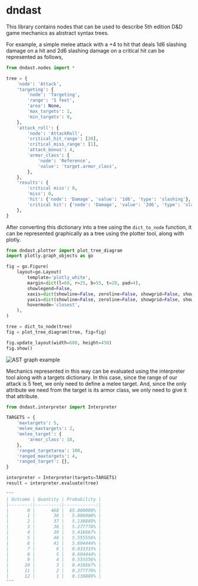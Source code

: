 # dndast

This library contains nodes that can be used to describe 5th edition D&D game mechanics as abstract syntax trees.

For example, a simple melee attack with a +4 to hit that deals 1d6 slashing damage on a hit and 2d6 slashing damage on a critical hit can be represented as follows,

```python
from dndast.nodes import *

tree = {
    'node': 'Attack',
    'targeting': {
        'node': 'Targeting',
        'range': '5 feet',
        'area': None,
        'max_targets': 1,
        'min_targets': 0,
    },
    'attack_roll': {
        'node': 'AttackRoll',
        'critical_hit_range': [20],
        'critical_miss_range': [1],
        'attack_bonus': 4,
        'armor_class': {
            'node': 'Reference',
            'value': 'target.armor_class',
        },
    },
    'results': {
        'critical miss': 0,
        'miss': 0,
        'hit': {'node': 'Damage', 'value': '1d6', 'type': 'slashing'},
        'critical hit': {'node': 'Damage', 'value': '2d6', 'type': 'slashing'},
    },
}
```

After converting this dictionary into a tree using the `dict_to_node` function, it can be represented graphically as a tree using the plotter tool, along with plotly.

```python
from dndast.plotter import plot_tree_diagram
import plotly.graph_objects as go

fig = go.Figure(
    layout=go.Layout(
        template='plotly_white',
        margin=dict(l=60, r=25, b=55, t=20, pad=4),
        showlegend=False,
        xaxis=dict(showline=False, zeroline=False, showgrid=False, showticklabels=False, ticks="", minor_ticks=""),
        yaxis=dict(showline=False, zeroline=False, showgrid=False, showticklabels=False, ticks="", minor_ticks=""),
        hovermode='closest',
    ),
)

tree = dict_to_node(tree)
fig = plot_tree_diagram(tree, fig=fig)

fig.update_layout(width=600, height=450)
fig.show()
```

![AST graph example](https://github.com/tomedunn/dndast/blob/master/assets/images/example-1.png?raw=true)

Mechanics represented in this way can be evaluated using the interpreter tool along with a targets dictionary. In this case, since the range of our attack is 5 feet, we only need to define a melee target. And, since the only attribute we need from the target is its armor class, we only need to give it that attribute.

```python
from dndast.interpreter import Interpreter

TARGETS = {
    'maxtargets': 5,
    'melee_maxtargets': 2,
    'melee_target': {
        'armor_class': 18,
    },
    'ranged_targetarea': 100,
    'ranged_maxtargets': 4,
    'ranged_target': {},
}

interpreter = Interpreter(targets=TARGETS)
result = interpreter.evaluate(tree)

"""
| Outcome | Quantity | Probability |
|--------:|---------:|------------:|
|       0 |      468 |  65.000000% |
|       1 |       36 |   5.000000% |
|       2 |       37 |   5.138889% |
|       3 |       38 |   5.277778% |
|       4 |       39 |   5.416667% |
|       5 |       40 |   5.555556% |
|       6 |       41 |   5.694444% |
|       7 |        6 |   0.833333% |
|       8 |        5 |   0.694444% |
|       9 |        4 |   0.555556% |
|      10 |        3 |   0.416667% |
|      11 |        2 |   0.277778% |
|      12 |        1 |   0.138889% |
"""
```